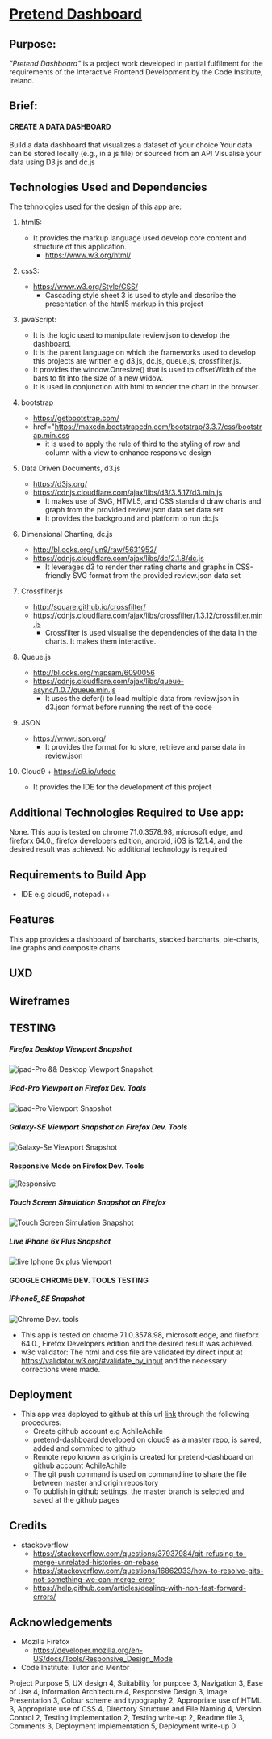 # [Pretend Dashboard]( https://achileachile.github.io/Pretend-Dashboard/)

## Purpose:
<i>"Pretend Dashboard"</i> is a project work developed in partial fulfilment for the requirements of
the Interactive Frontend Development by the Code Institute, Ireland.

## Brief:
####    CREATE A DATA DASHBOARD
Build a data dashboard that visualizes a dataset of your choice
Your data can be stored locally (e.g., in a js file) or sourced from an API
Visualise your data using D3.js and dc.js

## Technologies Used and Dependencies
The tehnologies used for the design of this app are:
1. html5: 
    +   It provides the markup language used develop core content and structure of this application.
        +   https://www.w3.org/html/

2. css3:
    +   https://www.w3.org/Style/CSS/
        +   Cascading style sheet 3 is used to style and describe the presentation of the html5 markup in this project
    
3. javaScript:
    +   It is the logic used to manipulate review.json to develop the dashboard.
    +   It is the parent language on which the frameworks used to develop this projects are written e.g d3.js, dc.js, queue.js, crossfilter.js.
    +   It provides the window.Onresize() that is used to offsetWidth of the bars to fit into the size of a new widow.
    +   It is used in conjunction with html to render the chart in the browser
    
4. bootstrap
    +   https://getbootstrap.com/
    +   href="https://maxcdn.bootstrapcdn.com/bootstrap/3.3.7/css/bootstrap.min.css
        +   it is used to apply the rule of third to the styling of row and column with a view to enhance responsive design
   
5.  Data Driven Documents, d3.js
    +  https://d3js.org/
    +  https://cdnjs.cloudflare.com/ajax/libs/d3/3.5.17/d3.min.js
        +   It makes use of SVG, HTML5, and CSS standard draw charts and graph from the provided review.json data set data set
        +   It provides the background and platform to run dc.js
6.  Dimensional Charting, dc.js
    +   http://bl.ocks.org/jun9/raw/5631952/
    +   https://cdnjs.cloudflare.com/ajax/libs/dc/2.1.8/dc.js
        +   It leverages d3 to render ther rating charts and graphs in CSS-friendly SVG format from the provided review.json data set
7.  Crossfilter.js
    +   http://square.github.io/crossfilter/
    +   https://cdnjs.cloudflare.com/ajax/libs/crossfilter/1.3.12/crossfilter.min.js
        +   Crossfilter is used visualise the dependencies of the data in the charts. It makes them interactive.
8.  Queue.js
    +   http://bl.ocks.org/mapsam/6090056
    +   https://cdnjs.cloudflare.com/ajax/libs/queue-async/1.0.7/queue.min.js
        +   It uses the defer() to load multiple data from review.json in d3.json format before running the rest of the code
9.  JSON
    +   https://www.json.org/
        +   It provides the format for to store, retrieve and parse data in review.json
10.  Cloud9
    +   https://c9.io/ufedo
        +   It provides the IDE for the development of this project

## Additional Technologies Required to Use app:
None.
This app is tested on chrome 71.0.3578.98, microsoft edge, and fireforx 64.0., firefox developers edition, android,  iOS is 12.1.4, and the desired result was achieved. No additional technology is required

## Requirements to Build App
+   IDE e.g cloud9, notepad++

## Features 
This app provides a dashboard of barcharts, stacked barcharts, pie-charts, line graphs and composite charts

## UXD

## Wireframes

## TESTING

#####   Firefox Desktop Viewport Snapshot   
![ipad-Pro && Desktop Viewport Snapshot](Readmages/test_img/ipad_pro_desktop.jpg "ipad-Pro Viewport Sanpshot")

#####   iPad-Pro Viewport on Firefox Dev. Tools
![ipad-Pro Viewport Snapshot](Readmages/test_img/ipad-pro.png "ipad-Pro Viewport Sanpshot")

#####   Galaxy-SE Viewport Snapshot on Firefox Dev. Tools
![Galaxy-Se Viewport Snapshot](Readmages/test_img/galaxy-se.png "Galaxy-Se Viewport Snapshot")

#### Responsive Mode on Firefox Dev. Tools
![Responsive](/Readmages/test_img/responsive.png "Responsive")

#####   Touch Screen Simulation Snapshot on Firefox 
![Touch Screen Simulation Snapshot](Readmages/test_img/touch.jpg "Touch Screen Simulation")

#####   Live iPhone 6x Plus Snapshot
![live Iphone 6x plus Viewport](Readmages/test_img/iphone6x-plus-live.jpg "iphone 6x-plus live image")

#### GOOGLE CHROME DEV. TOOLS TESTING
#####   iPhone5_SE Snapshot
![Chrome Dev. tools](Readmages/test_img/iPhone5_SE.png "iphone 6x-plus live image")

+ This app is tested on chrome 71.0.3578.98, microsoft edge, and fireforx 64.0., Firefox Developers edition and the desired result was achieved.
+ w3c validator: The html and css file are validated by direct input at https://validator.w3.org/#validate_by_input and the necessary corrections were made.
 
## Deployment
+   This app was deployed to github at this url [link](https://achileachile.github.io/Pretend-Dashboard/) through the following procedures:
    +   Create github account e.g AchileAchile
    +   pretend-dashboard developed on cloud9 as a master repo, is saved, added and commited to github 
    +   Remote repo known as origin is created for pretend-dashboard on github account AchileAchile
    +   The git push command is used on commandline to share the file between master and origin repository
    +   To publish in github settings, the master branch is selected and saved at the github pages
    


## Credits
+ stackoverflow
    +   https://stackoverflow.com/questions/37937984/git-refusing-to-merge-unrelated-histories-on-rebase
    +   https://stackoverflow.com/questions/16862933/how-to-resolve-gits-not-something-we-can-merge-error
    +  https://help.github.com/articles/dealing-with-non-fast-forward-errors/ 

## Acknowledgements
+   Mozilla Firefox
    + https://developer.mozilla.org/en-US/docs/Tools/Responsive_Design_Mode
+   Code Institute: Tutor and Mentor
   








Project Purpose 5,
UX design 4, 
Suitability for purpose 3, 
Navigation 3,
Ease of Use 4, 
Information Architecture 4, 
Responsive Design 3, 
Image Presentation 3,
Colour scheme and typography 2, 
Appropriate use of HTML 3, 
Appropriate use of CSS 4, 
Directory Structure and File Naming 4, 
Version Control 2, 
Testing implementation 2, 
Testing write-up 2, Readme file 3, 
Comments 3, 
Deployment implementation 5, 
Deployment write-up 0


